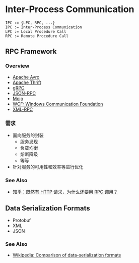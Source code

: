 # Inter-Process Communication

```
IPC := {LPC, RPC, ...}
IPC := Inter-Process Communication
LPC := Local Procedure Call
RPC := Remote Procedure Call
```

## RPC Framework

### Overview

- [Apache Avro](https://avro.apache.org/)
- [Apache Thrift](https://thrift.apache.org)
- [gRPC](https://grpc.io/docs/)
- [JSON-RPC](https://www.jsonrpc.org/specification)
- [Mojo](https://chromium.googlesource.com/chromium/src/+/master/mojo/README.md)
- [WCF: Windows Communication Foundation](https://docs.microsoft.com/en-us/dotnet/framework/wcf/whats-wcf)
- [XML-RPC](http://xmlrpc.com/)

### 需求

- 面向服务的封装
  - 服务发现
  - 负载均衡
  - 熔断降级
  - 等等
- 针对服务的可用性和效率等进行优化

### See Also

- [知乎：既然有 HTTP 请求，为什么还要用 RPC 调用？](https://www.zhihu.com/question/41609070)

## Data Serialization Formats

- Protobuf
- XML
- JSON

### See Also

- [Wikipedia: Comparison of data-serialization formats](https://en.wikipedia.org/wiki/Comparison_of_data-serialization_formats)
